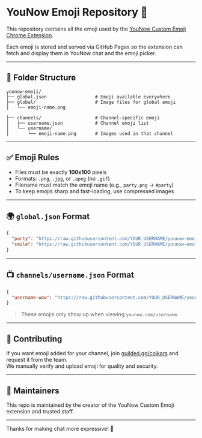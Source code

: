 
# YouNow Emoji Repository 🎨

This repository contains all the emoji used by the [YouNow Custom Emoji Chrome Extension](https://chrome.google.com/webstore/detail).

Each emoji is stored and served via GitHub Pages so the extension can fetch and display them in YouNow chat and the emoji picker.

---

## 📁 Folder Structure

```
younow-emoji/
├── global.json                  # Emoji available everywhere
├── global/                      # Image files for global emoji
│   └── emoji-name.png

├── channels/                    # Channel-specific emoji
│   ├── username.json            # Channel emoji list
│   └── username/
│       └── emoji-name.png       # Images used in that channel
```

---

## ✅ Emoji Rules

- Files must be exactly **100x100** pixels
- Formats: `.png`, `.jpg`, or `.apng` (no `.gif`)
- Filename must match the emoji name (e.g., `party.png` → `#party`)
- To keep emojis sharp and fast-loading, use compressed images

---

## 🌍 `global.json` Format

```json
{
  "party": "https://raw.githubusercontent.com/YOUR_USERNAME/younow-emoji/main/global/party.png",
  "smile": "https://raw.githubusercontent.com/YOUR_USERNAME/younow-emoji/main/global/smile.png"
}
```

---

## 📺 `channels/username.json` Format

```json
{
  "username-wow": "https://raw.githubusercontent.com/YOUR_USERNAME/younow-emoji/main/channels/username/username-wow.png"
}
```

> These emojis only show up when viewing `younow.com/username`.

---

## 🤝 Contributing

If you want emoji added for your channel, join [guilded.gg/coikars](https://www.guilded.gg/coikars) and request it from the team.  
We manually verify and upload emoji for quality and security.

---

## 🧼 Maintainers

This repo is maintained by the creator of the YouNow Custom Emoji extension and trusted staff.

---

Thanks for making chat more expressive! 🎉
